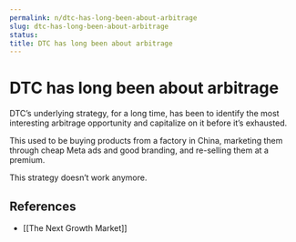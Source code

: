 ```yaml
---
permalink: n/dtc-has-long-been-about-arbitrage
slug: dtc-has-long-been-about-arbitrage
status: 
title: DTC has long been about arbitrage
---
```

# DTC has long been about arbitrage

DTC’s underlying strategy, for a long time, has been to identify the most interesting arbitrage opportunity and capitalize on it before it’s exhausted.

This used to be buying products from a factory in China, marketing them through cheap Meta ads and good branding, and re-selling them at a premium.

This strategy doesn’t work anymore.

## References

- [[The Next Growth Market]]
